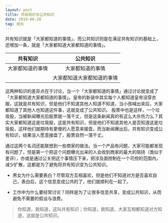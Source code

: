 ```yaml
---
layout: post
title: 共有知识与公共知识
date: 2019-06-20
tag: 成长
---
```


共有知识就是「大家都知道的事情」，而公共知识则是在满足共有知识的基础上，还增加一条，就是「大家都知道大家都知道的事情」。

|  共有知识  |  公共知识 |
| :---: | :---: |
|  大家都知道的事情  |  大家都知道的事情  |
|    |  大家都知道大家都知道的事情 |

这两种知识的差异点在于讨论，当一个「大家都知道的事情」通过讨论就变成了「大家都知道大家都知道的事情」。皇帝的新装中其实每个人都知道皇帝没穿衣服，这就是共有知识，但是他们不知道其他人知道不知道，当小孩喊出来后，大家都知道了其他人也知道这件事，这就变成了公共知识。 股票中也是这样，一个垃圾股，当被新闻曝光后股票就一落千丈，但是这条新闻真的有这么大杀伤力么？其实大家都知道这是垃圾股，这是共有知识，但是他们不知道其他人是否知道这是垃圾股，这样他们就期待有更傻的人愿意来接盘，而当新闻爆出后，共有知识变成公有知识，结果没人愿意接盘了，股票自然一落千丈。

通过这两个名词还能联想到一些商家的做法。当一个产品有问题，大家可能都发现有问题了，但是第一个把这个问题曝光出来的人会收到商家的最大的阻挠（类似于差评），亦或是通过公关把这个事情压下来，把涉及面控制在一个可控的范围内，减少扩散，这都是为了避免将共有知识变为公共知识。

- 男女为什么需要表白？尽管双方互相喜欢，但是他们不知道对方是否喜欢自己，表白后，这个信息变成公共的了，他们就顺利在一起了。

- 工作中为什么要经常讨论？同样是为了让很多信息共享，变成公共知识，从而避免不需要的假设与浪费。

> 你知道，我知道，这叫共有知识；你知道，我知道，大家互相都知道对方知道，这就是公共知识。
